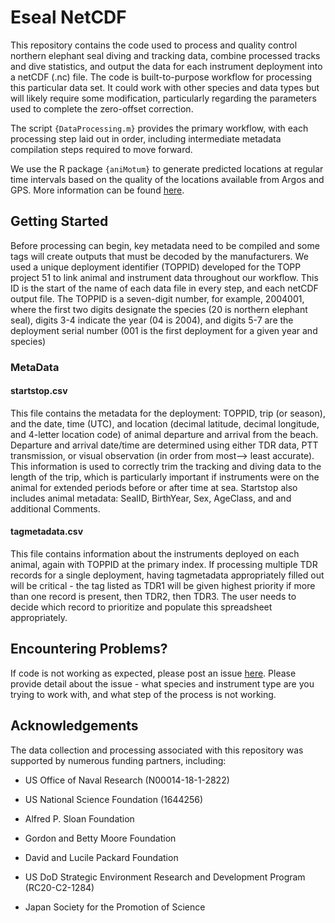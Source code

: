 # Eseal NetCDF

This repository contains the code used to process and quality control northern elephant seal diving and tracking data, combine processed tracks and dive statistics, and output the data for each instrument deployment into a netCDF (.nc) file. The code is built-to-purpose workflow for processing this particular data set. It could work with other species and data types but will likely require some modification, particularly regarding the parameters used to complete the zero-offset correction.

The script `{DataProcessing.m}` provides the primary workflow, with each processing step laid out in order, including intermediate metadata compilation steps required to move forward.

We use the R package `{aniMotum}` to generate predicted locations at regular time intervals based on the quality of the locations available from Argos and GPS. More information can be found [here](https://ianjonsen.github.io/aniMotum/).

## Getting Started

Before processing can begin, key metadata need to be compiled and some tags will create outputs that must be decoded by the manufacturers. We used a unique deployment identifier (TOPPID) developed for the TOPP project 51 to link animal and instrument data throughout our workflow. This ID is the start of the name of each data file in every step, and each netCDF output file. The TOPPID is a seven-digit number, for example, 2004001, where the first two digits designate the species (20 is northern elephant seal), digits 3-4 indicate the year (04 is 2004), and digits 5-7 are the deployment serial number (001 is the first deployment for a given year and species)

### MetaData
#### startstop.csv
This file contains the metadata for the deployment: TOPPID, trip (or season), and the date, time (UTC), and location (decimal latitude, decimal longitude, and 4-letter location code) of animal departure and arrival from the beach. Departure and arrival date/time are determined using either TDR data, PTT transmission, or visual observation (in order from most--> least accurate). This information is used to correctly trim the tracking and diving data to the length of the trip, which is particularly important if instruments were on the animal for extended periods before or after time at sea. Startstop also includes animal metadata: SealID, BirthYear, Sex, AgeClass, and and additional Comments.

#### tagmetadata.csv

This file contains information about the instruments deployed on each animal, again with TOPPID at the primary index.  If processing multiple TDR records for a single deployment, having tagmetadata appropriately filled out will be critical - the tag listed as TDR1 will be given highest priority if more than one record is present, then TDR2, then TDR3.  The user 
needs to decide which record to prioritize and populate this spreadsheet appropriately.

## Encountering Problems?
If code is not working as expected, please post an issue [here](https://github.com/rholser/NES_TrackDive_DataProcessing/issues). Please provide detail about the issue - what species and instrument type are you trying to work with, and what step of the process is not working.

## Acknowledgements
The data collection and processing associated with this repository was supported by numerous funding partners, including:

* US Office of Naval Research (N00014-18-1-2822)

* US National Science Foundation (1644256)

* Alfred P. Sloan Foundation

* Gordon and Betty Moore Foundation

* David and Lucile Packard Foundation

* US DoD Strategic Environment Research and Development Program (RC20-C2-1284)

* Japan Society for the Promotion of Science
